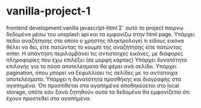 # vanilla-project-1
frontend development:vanilla javascript-html
Σ' αυτό το project παίρνω δεδομένα μέσω του unsplash api και τα εμφανίζω στην html page. 
Υπάρχει πεδίο αναζήτησης στο οποίο ο χρήστης πληκτρολογεί τι είδους εικόνα θέλει να δει,
είτε πατώντας το κουμπί της αναζήτησης είτε πατώντας enter.
Η απάντηση περιλαμβάνει τις αντιστοιχες εικόνες, με διάφορες πληροφορίες που έχω επιλέξει (σε μορφή κάρτας) 
Υπάρχει δυνατότητα επιλογής για το πόσα αποτελέσματα θα φέρει ανά σελίδα. 
Υπάρχει pagination, όπου μπορεί να ξεφυλλίσει τις σελίδες με τα αντίστοιχα αποτελέσματα. 
Υπάρχει η δυνατότητα προσθήκης και διαγραφής στα αγαπημένα.
Ότι προστίθεται στα αγαπημένα αποθηκεύεται στο local storage, οπότε εάν ξανά ζητηθούν αυτά τα δεδομένα θα εμφανίζεται ότι έχουν προστεθεί στα αγαπημένα.
